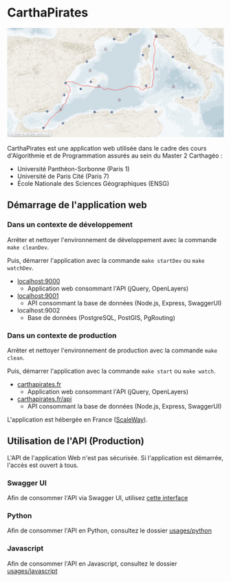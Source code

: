 # CarthaPirates

![](carte_interactive.png "Carte interactive")

CarthaPirates est une application web utilisée dans le cadre des cours d'Algorithmie et de Programmation assurés au sein du Master 2 Carthagéo :
* Université Panthéon-Sorbonne (Paris 1)
* Université de Paris Cité (Paris 7)
* École Nationale des Sciences Géographiques (ENSG)

## Démarrage de l'application web

### Dans un contexte de développement

Arrêter et nettoyer l'environnement de développement avec la commande `make cleanDev`.

Puis, démarrer l'application avec la commande `make startDev` ou `make watchDev`.

* [localhost:9000](http://localhost:9000/)
  * Application web consommant l'API (jQuery, OpenLayers)
* [localhost:9001](http://localhost:9001/)
  * API consommant la base de données (Node.js, Express, SwaggerUI)
* localhost:9002
  * Base de données (PostgreSQL, PostGIS, PgRouting)

### Dans un contexte de production

Arrêter et nettoyer l'environnement de production avec la commande `make clean`.

Puis, démarrer l'application avec la commande `make start` ou `make watch`.

* [carthapirates.fr](https://carthapirates.fr/)
  * Application web consommant l'API (jQuery, OpenLayers)
* [carthapirates.fr/api](https://carthapirates.fr/api/documentation)
  * API consommant la base de données (Node.js, Express, SwaggerUI)

L'application est hébergée en France ([ScaleWay](https://www.scaleway.com/fr/)).

## Utilisation de l'API (Production)

L'API de l'application Web n'est pas sécurisée. Si l'application est démarrée, l'accès est ouvert à tous.

### Swagger UI

Afin de consommer l'API via Swagger UI, utilisez [cette interface](https://carthapirates.fr/api/documentation/)

### Python

Afin de consommer l'API en Python, consultez le dossier [usages/python](./usages/python)

### Javascript

Afin de consommer l'API en Javascript, consultez le dossier [usages/javascript](./usages/javascript)